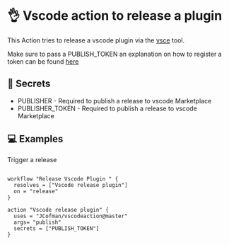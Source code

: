 # 👌 Vscode action to release a plugin

This Action tries to release a vscode plugin via the [vsce](https://github.com/microsoft/vscode-vsce) tool.

Make sure to pass a PUBLISH_TOKEN an explanation on how to register a token can be found [here](https://code.visualstudio.com/api/working-with-extensions/publishing-extension)

## 🔑 Secrets

- PUBLISHER - Required to publish a release to vscode Marketplace
- PUBLISHER_TOKEN - Required to publish a release to vscode Marketplace

## 💻 Examples

Trigger a release

```hcl

workflow "Release Vscode Plugin " {
  resolves = ["Vscode release plugin"]
  on = "release"
}

action "Vscode release plugin" {
  uses = "JCofman/vscodeaction@master"
  args= "publish"
  secrets = ["PUBLISH_TOKEN"]
}

```
